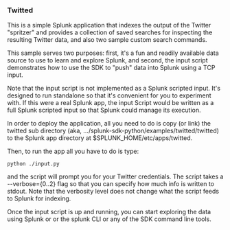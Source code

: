 ### Twitted 

This is a simple Splunk application that indexes the output of the Twitter
"spritzer" and provides a collection of saved searches for inspecting the
resulting Twitter data, and also two sample custom search commands.

This sample serves two purposes: first, it's a fun and readily available data
source to use to learn and explore Splunk, and second, the input script
demonstrates how to use the SDK to "push" data into Splunk using a TCP input.

Note that the input script is not implemented as a Splunk scripted input. It's
designed to run standalone so that it's convenient for you to experiment with.
If this were a real Splunk app, the input Script would be written as a full
Splunk scripted input so that Splunk could manage its execution.

In order to deploy the application, all you need to do is copy (or link) the
twitted sub directory (aka, .../splunk-sdk-python/examples/twitted/twitted) to
the Splunk app directory at $SPLUNK_HOME/etc/apps/twitted.

Then, to run the app all you have to do is type:

    python ./input.py

and the script will prompt you for your Twitter credentials. The script takes a
--verbose={0..2} flag so that you can specify how much info is written to
stdout. Note that the verbosity level does not change what the script feeds
to Splunk for indexing.

Once the input script is up and running, you can start exploring the data using
Splunk or or the splunk CLI or any of the SDK command line tools.


